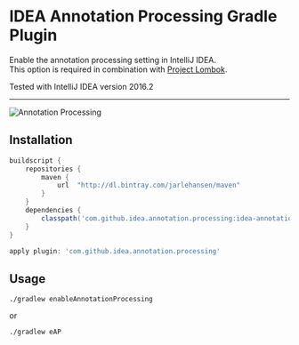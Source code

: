 # IDEA Annotation Processing Gradle Plugin

Enable the annotation processing setting in IntelliJ IDEA.  
This option is required in combination with [Project Lombok](https://projectlombok.org/).

Tested with IntelliJ IDEA version 2016.2

----

![Annotation Processing](https://s31.postimg.org/rz06r66yj/annotation_processing.png)

## Installation

```groovy
buildscript {
	repositories {
        maven {
            url  "http://dl.bintray.com/jarlehansen/maven"
        }
    }
	dependencies {
		classpath('com.github.idea.annotation.processing:idea-annotation-processing-gradle-plugin:0.0.3')
	}
}

apply plugin: 'com.github.idea.annotation.processing'
```

## Usage

```
./gradlew enableAnnotationProcessing
```

or

```
./gradlew eAP
```